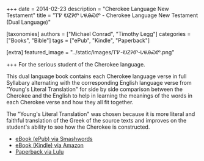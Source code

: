 +++
date = 2014-02-23
description = "Cherokee Language New Testament"
title = "ᎢᏤ ᎧᏃᎮᏛ ᏓᏠᎯᏍᏛ - Cherokee Language New Testament (Dual Language)"

[taxonomies]
authors = ["Michael Conrad", "Timothy Legg"]
categories = ["Books", "Bible"]
tags = ["ePub", "Kindle", "Paperback"]

[extra]
featured_image = "../static/images/ᎢᏤ-ᎧᏃᎮᏛ-ᏓᏠᎯᏍᏛ.png"

+++
For the serious student of the Cherokee language.  
<!-- more -->
This dual language book contains each Cherokee language verse in full Syllabary alternating with the corresponding English language verse from "Young's Literal Translation" for side by side comparison between the Cherokee and the English to help in learning the meanings of the words in each Cherokee verse and how they all fit together.  
  
The "Young's Literal Translation" was chosen because it is more literal and faithful translation of the Greek of the source texts and improves on the student's ability to see how the Cherokee is constructed.

* [eBook (ePub) via Smashwords](https://www.smashwords.com/books/view/399020)
* [eBook (Kindle) via Amazon](https://www.amazon.com/dp/B00HX91TLK)
* [Paperback via Lulu](http://www.lulu.com/shop/michael-joyner/cherokee-language-new-testament-dual-language-cherokee-english/paperback/product-21464048.html)

